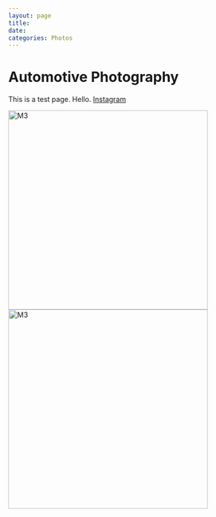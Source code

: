 ```yaml
---
layout: page
title:
date:   
categories: Photos
---
```

# **Automotive Photography**
This is a test page. Hello.
[Instagram](https://instagram.com/feinfotos)


<img src="https://lh5.googleusercontent.com/0KDK-KZt1Nc-dsY6LUWExrlrClBUsKZ0Ul-KRhdh9kcqFSo-gUGJOSHwVAmVNgoGVQfpYD1ylGHfWbERBzt6dhbwjJMkCXUCG7rvqm--aVj1jNPhLH7yJzm5cvafUCQ1kA=w1280" alt="M3" width="400"/>

<img src="https://lh3.googleusercontent.com/gfQ_E7a4tBboxrmRm-Lpp-o-GiChavr4sDQBM47VgMojVjuEHxKC2p4fQYUZXMap78A2_8Kg9E6yFQNvy9b2wy8KzgJqxIoSkxMiWEL95aArc9KVw0NZKrFAelKXkN-j5g=w1280" alt="M3" width="400"/>
